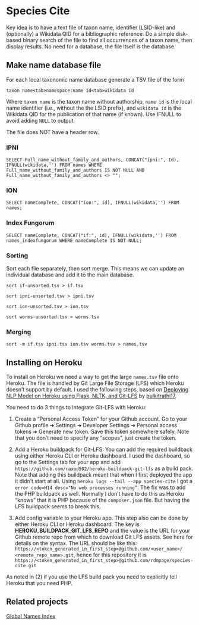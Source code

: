 # Species Cite

Key idea is to have a text file of taxon name, identifier (LSID-like) and (optionally) a Wikidata QID for a bibliographic reference. Do a simple disk-based binary search of the file to find all occurrences of a taxon name, then display results. No need for a database, the file itself is the database.

## Make name database file

For each local taxonomic name database generate a TSV file of the form
```
taxon name<tab>namespace:name id<tab>wikidata id
```
Where `taxon name` is the taxon name without authorship, `name id` is the local name identifier (i.e., without the the LSID prefix), and `wikidata id` is the Wikidata QID for the publication of that name (if known). Use IFNULL to avoid adding `NULL` to output.

The file does NOT have a header row.


### IPNI

```
SELECT Full_name_without_family_and_authors, CONCAT("ipni:", Id), IFNULL(wikidata,'') FROM names WHERE Full_name_without_family_and_authors IS NOT NULL AND Full_name_without_family_and_authors <> "";
```

### ION

```
SELECT nameComplete, CONCAT("ion:", id), IFNULL(wikidata,'') FROM names;
```

### Index Fungorum

```
SELECT nameComplete, CONCAT("if:", id), IFNULL(wikidata,'') FROM names_indexfungorum WHERE nameComplete IS NOT NULL;
```

### Sorting

Sort each file separately, then sort merge. This means we can update an individual database and add it to the main database.

```
sort if-unsorted.tsv > if.tsv
``` 

```
sort ipni-unsorted.tsv > ipni.tsv
``` 

```
sort ion-unsorted.tsv > ion.tsv
``` 

```
sort worms-unsorted.tsv > worms.tsv
``` 

### Merging

```
sort -m if.tsv ipni.tsv ion.tsv worms.tsv > names.tsv
``` 

## Installing on Heroku

To install on Heroku we need a way to get the large `names.tsv` file onto Heroku. The file is handled by Git Large File Storage (LFS) which Heroku doesn’t support by default. I used the following steps, based on [Deploying NLP Model on Heroku using Flask, NLTK, and Git-LFS](https://medium.com/analytics-vidhya/deploying-nlp-model-on-heroku-using-flask-nltk-and-git-lfs-eed7d1b22b11) by [pulkitrathi17](https://github.com/pulkitrathi17).

You need to do 3 things to integrate Git-LFS with Heroku:

1. Create a “Personal Access Token” for your Github account. Go to your Github profile ➜ Settings ➜ Developer Settings ➜ Personal access tokens ➜ Generate new token. Save this token somewhere safely. Note that you don’t need to specify any “scopes”, just create the token.

2. Add a Heroku buildpack for Git-LFS: You can add the required buildback using either Heroku CLI or Heroku dashboard. I used the dashboard, so go to the Settings tab for your app and add `https://github.com/raxod502/heroku-buildpack-git-lfs` as a build pack. Note that adding this buildpack meant that when I first deployed the app it didn’t start at all. Using `heroku logs --tail --app species-cite` I got a `error code=H14 desc="No web processes running”`. The fix was to add the PHP buildpack as well. Normally I don’t have to do this as Heroku “knows” that it is PHP because of the `composer.json` file. But having the LFS buildpack seems to break this.

3. Add config variable to your Heroku app. This step also can be done by either Heroku CLI or Heroku dashboard. The key is **HEROKU_BUILDPACK_GIT_LFS_REPO** and the value is the URL for your Github remote repo from which to download Git LFS assets. See here for details on the syntax. The URL should be like this:
`https://<token_generated_in_first_step>@github.com/<user_name>/ <remote_repo_name>.git`, hence for this repository it is `https://<token_generated_in_first_step>@github.com/rdmpage/species-cite.git`

As noted in (2) if you use the LFS build pack you need to explicitly tell Heroku that you need PHP.


## Related projects

[Global Names Index](https://index.globalnames.org)

